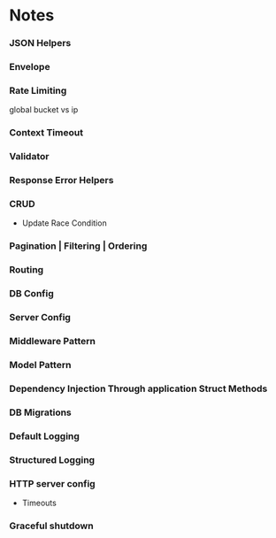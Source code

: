 # Notes


### JSON Helpers

### Envelope

### Rate Limiting
global bucket vs ip

### Context Timeout

### Validator

### Response Error Helpers

### CRUD
- Update Race Condition

### Pagination | Filtering | Ordering

### Routing

### DB Config

### Server Config

### Middleware Pattern

### Model Pattern

### Dependency Injection Through application Struct Methods

### DB Migrations

### Default Logging

### Structured Logging

### HTTP server config
- Timeouts

### Graceful shutdown
